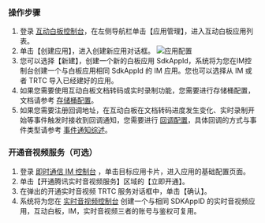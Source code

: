 
### 操作步骤

1. 登录 [互动白板控制台](https://console.cloud.tencent.com/tiw)，在左侧导航栏单击【应用管理】，进入互动白板应用列表。
2. 单击【创建应用】，进入创建新应用对话框。
![应用配置](https://main.qcloudimg.com/raw/452692957ada107f769d03f0181f50ef.png)
3. 您可以选择【新建】，创建一个新的白板应用 SdkAppId，系统将为您在IM控制台创建一个与白板应用相同 SdkAppId 的 IM 应用。您也可以选择从 IM 或者 TRTC 导入已经建好的应用。
4. 如果您需要使用互动白板文档转码或实时录制功能，您需要进行存储桶配置，文档请参考 [存储桶配置](https://cloud.tencent.com/document/product/1137/45256)。
5. 如果您需要注册回调地址，在互动白板在文档转码进度发生变化、实时录制开始等事件触发时接收到回调通知，您需要进行 [回调配置](https://cloud.tencent.com/document/product/1137/45255)，具体回调的方式与事件类型请参考 [事件通知综述](https://cloud.tencent.com/document/product/1137/40257)。

### 开通音视频服务（可选）
1. 登录 [即时通信 IM 控制台](https://console.cloud.tencent.com/im) ，单击目标应用卡片，进入应用的基础配置页面。
2. 单击【开通腾讯实时音视频服务】区域的【立即开通】。
3. 在弹出的开通实时音视频 TRTC 服务对话框中，单击【确认】。
4. 系统将为您在 [实时音视频控制台](https://console.cloud.tencent.com/trtc/app) 创建一个与相同 SDKAppID 的实时音视频应用，互动白板，IM，实时音视频三者的账号与鉴权可复用。

